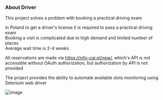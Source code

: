 ### About Driver

This project solves a problem with booking a practical driving exam

In Poland to get a driver's license it is required to pass a practical driving exam   
Booking a visit is complicated due to high demand and limited number of places   
Average wait time is 2-4 weeks

All reservations are made via https://info-car.pl/new/, which's API is not accessible without OAuth authorization, but authorization by API is not provided

The project provides the ability to automate available slots monitoring using Selenium web driver


![image](https://github.com/imnikitaokunev/driver/assets/38583362/b9808d12-fb14-485b-905f-516b2f43aba4)
